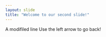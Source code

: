 ```yaml
---
layout: slide
title: "Welcome to our second slide!"
---
```

A modifiled line
Use the left arrow to go back!
